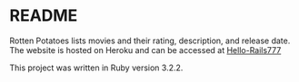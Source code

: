 # README

Rotten Potatoes lists movies and their rating, description, and release date. The website is hosted on Heroku and can be accessed at [Hello-Rails777](https://hello-rails777-4258cfaa4db4.herokuapp.com/movies)

This project was written in Ruby version 3.2.2. 
